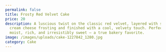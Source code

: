 ```yaml
---
permalink: false
title: Frosty Red Velvet Cake
price: 20
description: A luscious twist on the classic red velvet, layered with smooth
  cream cheese frosting and finished with a cool, velvety touch. Perfectly
  moist, rich, and irresistibly sweet — a true bakery favorite.
image: /images/uploads/cake-1227842_1280.jpg
category: Cake
---
```

